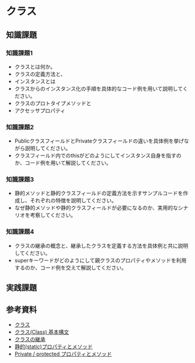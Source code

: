 # クラス

## 知識課題

### 知識課題1

- クラスとは何か。
- クラスの定義方法と、
- インスタンスとは
- クラスからのインスタンス化の手順を具体的なコード例を用いて説明してください。
- クラスのプロトタイプメソッドと
- アクセッサプロパティ

### 知識課題2

- PublicクラスフィールドとPrivateクラスフィールドの違いを具体例を挙げながら説明してください。
- クラスフィールド内でのthisがどのようにしてインスタンス自身を指すのか、コード例を用いて解説してください。

### 知識課題3

- 静的メソッドと静的クラスフィールドの定義方法を示すサンプルコードを作成し、それぞれの特徴を説明してください。
- なぜ静的メソッドや静的クラスフィールドが必要になるのか、実用的なシナリオを考察してください。

### 知識課題4

- クラスの継承の概念と、継承したクラスを定義する方法を具体例と共に説明してください。
- superキーワードがどのようにして親クラスのプロパティやメソッドを利用するのか、コード例を交えて解説してください。

## 実践課題

## 参考資料

- [クラス](https://jsprimer.net/basic/class)
- [クラス(Class) 基本構文](https://ja.javascript.info/class)
- [クラスの継承](https://ja.javascript.info/class-inheritance)
- [静的(static)プロパティとメソッド](https://ja.javascript.info/static-properties-methods)
- [Private / protected プロパティとメソッド](https://ja.javascript.info/private-protected-properties-methods)

